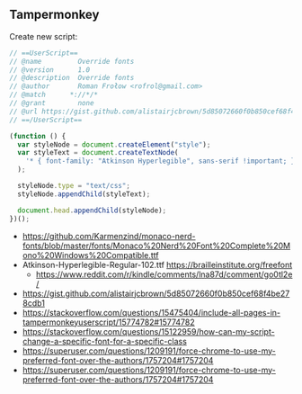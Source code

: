 ## Tampermonkey

Create new script:

```javascript
// ==UserScript==
// @name         Override fonts
// @version      1.0
// @description  Override fonts
// @author       Roman Frołow <rofrol@gmail.com>
// @match      *://*/*
// @grant        none
// @url https://gist.github.com/alistairjcbrown/5d85072660f0b850cef68f4be278cdb1
// ==/UserScript==

(function () {
  var styleNode = document.createElement("style");
  var styleText = document.createTextNode(
    '* { font-family: "Atkinson Hyperlegible", sans-serif !important; } code, pre { font-family: "Monaco NFM", Monaco, Menlo, monospace !important; }'
  );

  styleNode.type = "text/css";
  styleNode.appendChild(styleText);

  document.head.appendChild(styleNode);
})();
```

- https://github.com/Karmenzind/monaco-nerd-fonts/blob/master/fonts/Monaco%20Nerd%20Font%20Complete%20Mono%20Windows%20Compatible.ttf
- Atkinson-Hyperlegible-Regular-102.ttf https://brailleinstitute.org/freefont
  - https://www.reddit.com/r/kindle/comments/lna87d/comment/go0tl2e/
- https://gist.github.com/alistairjcbrown/5d85072660f0b850cef68f4be278cdb1
- https://stackoverflow.com/questions/15475404/include-all-pages-in-tampermonkeyuserscript/15774782#15774782
- https://stackoverflow.com/questions/15122959/how-can-my-script-change-a-specific-font-for-a-specific-class
- https://superuser.com/questions/1209191/force-chrome-to-use-my-preferred-font-over-the-authors/1757204#1757204
- https://superuser.com/questions/1209191/force-chrome-to-use-my-preferred-font-over-the-authors/1757204#1757204

